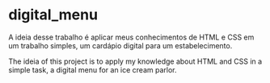 # digital_menu

A ideia desse trabalho é aplicar meus conhecimentos de HTML e CSS em um trabalho simples, um cardápio digital para um estabelecimento.

The ideia of this project is to apply my knowledge about HTML and CSS in a simple task, a digital menu for an ice cream parlor.
